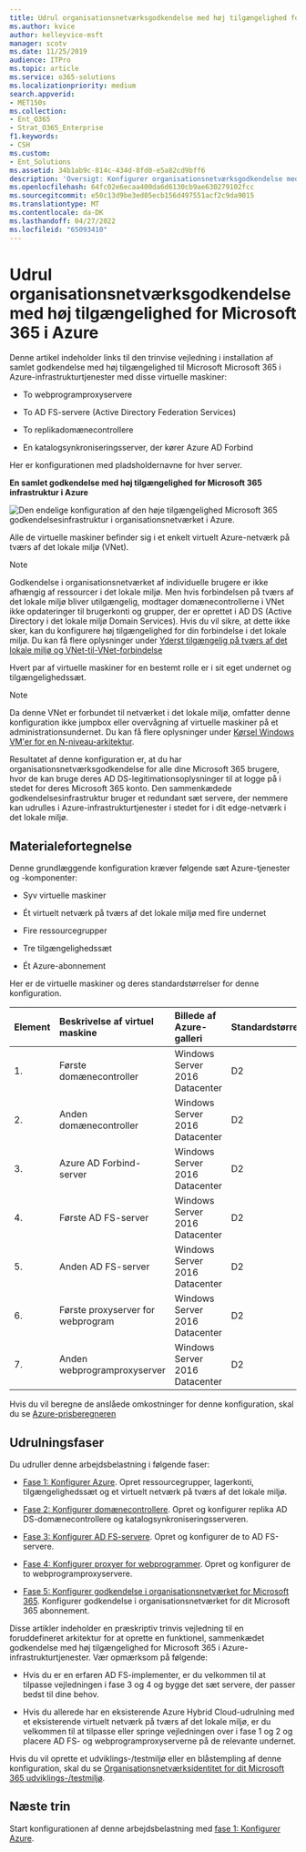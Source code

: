 ```yaml
---
title: Udrul organisationsnetværksgodkendelse med høj tilgængelighed for Microsoft 365 i Azure
ms.author: kvice
author: kelleyvice-msft
manager: scotv
ms.date: 11/25/2019
audience: ITPro
ms.topic: article
ms.service: o365-solutions
ms.localizationpriority: medium
search.appverid:
- MET150s
ms.collection:
- Ent_O365
- Strat_O365_Enterprise
f1.keywords:
- CSH
ms.custom:
- Ent_Solutions
ms.assetid: 34b1ab9c-814c-434d-8fd0-e5a82cd9bff6
description: 'Oversigt: Konfigurer organisationsnetværksgodkendelse med høj tilgængelighed for dit Microsoft 365-abonnement i Microsoft Azure.'
ms.openlocfilehash: 64fc02e6ecaa400da6d6130cb9ae630279102fcc
ms.sourcegitcommit: e50c13d9be3ed05ecb156d497551acf2c9da9015
ms.translationtype: MT
ms.contentlocale: da-DK
ms.lasthandoff: 04/27/2022
ms.locfileid: "65093410"
---
```

# <a name="deploy-high-availability-federated-authentication-for-microsoft-365-in-azure"></a>Udrul organisationsnetværksgodkendelse med høj tilgængelighed for Microsoft 365 i Azure

Denne artikel indeholder links til den trinvise vejledning i installation af samlet godkendelse med høj tilgængelighed til Microsoft Microsoft 365 i Azure-infrastrukturtjenester med disse virtuelle maskiner:
  
- To webprogramproxyservere
    
- To AD FS-servere (Active Directory Federation Services)
    
- To replikadomænecontrollere
    
- En katalogsynkroniseringsserver, der kører Azure AD Forbind
    
Her er konfigurationen med pladsholdernavne for hver server.
  
**En samlet godkendelse med høj tilgængelighed for Microsoft 365 infrastruktur i Azure**

![Den endelige konfiguration af den høje tilgængelighed Microsoft 365 godkendelsesinfrastruktur i organisationsnetværket i Azure.](../media/c5da470a-f2aa-489a-a050-df09b4d641df.png)
  
Alle de virtuelle maskiner befinder sig i et enkelt virtuelt Azure-netværk på tværs af det lokale miljø (VNet). 
  
> [!NOTE]
> Godkendelse i organisationsnetværket af individuelle brugere er ikke afhængig af ressourcer i det lokale miljø. Men hvis forbindelsen på tværs af det lokale miljø bliver utilgængelig, modtager domænecontrollerne i VNet ikke opdateringer til brugerkonti og grupper, der er oprettet i AD DS (Active Directory i det lokale miljø Domain Services). Hvis du vil sikre, at dette ikke sker, kan du konfigurere høj tilgængelighed for din forbindelse i det lokale miljø. Du kan få flere oplysninger under [Yderst tilgængelig på tværs af det lokale miljø og VNet-til-VNet-forbindelse](/azure/vpn-gateway/vpn-gateway-highlyavailable)
  
Hvert par af virtuelle maskiner for en bestemt rolle er i sit eget undernet og tilgængelighedssæt.
  
> [!NOTE]
> Da denne VNet er forbundet til netværket i det lokale miljø, omfatter denne konfiguration ikke jumpbox eller overvågning af virtuelle maskiner på et administrationsundernet. Du kan få flere oplysninger under [Kørsel Windows VM'er for en N-niveau-arkitektur](/azure/guidance/guidance-compute-n-tier-vm). 
  
Resultatet af denne konfiguration er, at du har organisationsnetværksgodkendelse for alle dine Microsoft 365 brugere, hvor de kan bruge deres AD DS-legitimationsoplysninger til at logge på i stedet for deres Microsoft 365 konto. Den sammenkædede godkendelsesinfrastruktur bruger et redundant sæt servere, der nemmere kan udrulles i Azure-infrastrukturtjenester i stedet for i dit edge-netværk i det lokale miljø.
  
## <a name="bill-of-materials"></a>Materialefortegnelse

Denne grundlæggende konfiguration kræver følgende sæt Azure-tjenester og -komponenter:
  
- Syv virtuelle maskiner
    
- Ét virtuelt netværk på tværs af det lokale miljø med fire undernet
    
- Fire ressourcegrupper
    
- Tre tilgængelighedssæt
    
- Ét Azure-abonnement
    
Her er de virtuelle maskiner og deres standardstørrelser for denne konfiguration.
  
|**Element**|**Beskrivelse af virtuel maskine**|**Billede af Azure-galleri**|**Standardstørrelse**|
|:-----|:-----|:-----|:-----|
|1.  <br/> |Første domænecontroller  <br/> |Windows Server 2016 Datacenter  <br/> |D2  <br/> |
|2.  <br/> |Anden domænecontroller  <br/> |Windows Server 2016 Datacenter  <br/> |D2  <br/> |
|3.  <br/> |Azure AD Forbind-server  <br/> |Windows Server 2016 Datacenter  <br/> |D2  <br/> |
|4.  <br/> |Første AD FS-server  <br/> |Windows Server 2016 Datacenter  <br/> |D2  <br/> |
|5.  <br/> |Anden AD FS-server  <br/> |Windows Server 2016 Datacenter  <br/> |D2  <br/> |
|6.  <br/> |Første proxyserver for webprogram  <br/> |Windows Server 2016 Datacenter  <br/> |D2  <br/> |
|7.  <br/> |Anden webprogramproxyserver  <br/> |Windows Server 2016 Datacenter  <br/> |D2  <br/> |
   
Hvis du vil beregne de anslåede omkostninger for denne konfiguration, skal du se [Azure-prisberegneren](https://azure.microsoft.com/pricing/calculator/)
  
## <a name="phases-of-deployment"></a>Udrulningsfaser

Du udruller denne arbejdsbelastning i følgende faser:
  
- [Fase 1: Konfigurer Azure](high-availability-federated-authentication-phase-1-configure-azure.md). Opret ressourcegrupper, lagerkonti, tilgængelighedssæt og et virtuelt netværk på tværs af det lokale miljø.
    
- [Fase 2: Konfigurer domænecontrollere](high-availability-federated-authentication-phase-2-configure-domain-controllers.md). Opret og konfigurer replika AD DS-domænecontrollere og katalogsynkroniseringsserveren.
    
- [Fase 3: Konfigurer AD FS-servere](high-availability-federated-authentication-phase-3-configure-ad-fs-servers.md). Opret og konfigurer de to AD FS-servere.
    
- [Fase 4: Konfigurer proxyer for webprogrammer](high-availability-federated-authentication-phase-4-configure-web-application-pro.md). Opret og konfigurer de to webprogramproxyservere.
    
- [Fase 5: Konfigurer godkendelse i organisationsnetværket for Microsoft 365](high-availability-federated-authentication-phase-5-configure-federated-authentic.md). Konfigurer godkendelse i organisationsnetværket for dit Microsoft 365 abonnement.
    
Disse artikler indeholder en præskriptiv trinvis vejledning til en foruddefineret arkitektur for at oprette en funktionel, sammenkædet godkendelse med høj tilgængelighed for Microsoft 365 i Azure-infrastrukturtjenester. Vær opmærksom på følgende:
  
- Hvis du er en erfaren AD FS-implementer, er du velkommen til at tilpasse vejledningen i fase 3 og 4 og bygge det sæt servere, der passer bedst til dine behov.
    
- Hvis du allerede har en eksisterende Azure Hybrid Cloud-udrulning med et eksisterende virtuelt netværk på tværs af det lokale miljø, er du velkommen til at tilpasse eller springe vejledningen over i fase 1 og 2 og placere AD FS- og webprogramproxyserverne på de relevante undernet.
    
Hvis du vil oprette et udviklings-/testmiljø eller en blåstempling af denne konfiguration, skal du se [Organisationsnetværksidentitet for dit Microsoft 365 udviklings-/testmiljø](federated-identity-for-your-microsoft-365-dev-test-environment.md).
  
## <a name="next-step"></a>Næste trin

Start konfigurationen af denne arbejdsbelastning med [fase 1: Konfigurer Azure](high-availability-federated-authentication-phase-1-configure-azure.md). 
